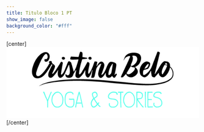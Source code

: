 ```yaml
---
title: Titulo Bloco 1 PT
show_image: false
background_color: "#fff"
---
```


[center]
![](logo.jpg)
[/center]